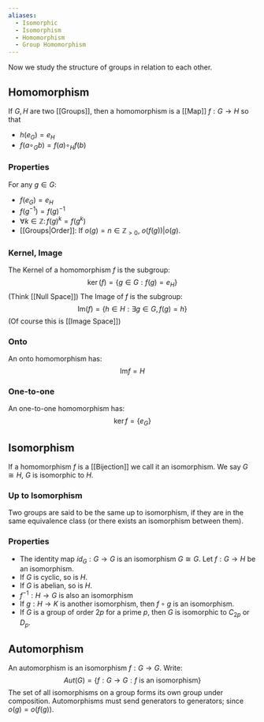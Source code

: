 ```yaml
---
aliases:
  - Isomorphic
  - Isomorphism
  - Homomorphism
  - Group Homomorphism
---
```

Now we study the structure of groups in relation to each other.
## Homomorphism
If $G, H$ are two [[Groups]], then a homomorphism is a [[Map]] $f: G\to H$ so that
- $h(e_G)=e_{H}$
- $f(a\circ_{G}b)=f(a)\circ_{H}f(b)$
### Properties
For any $g\in G$:
- $f(e_G)=e_H$
- $f(g^{-1})=f(g)^{-1}$
- $\forall k\in \mathbb{Z}:\,f(g)^{k}=f(g^{k})$
- [[Groups|Order]]: If $o(g)=n\in \mathbb{Z}_{> 0}$,  $o(f(g))|o(g)$. 
### Kernel, Image
The Kernel of a homomorphism $f$ is the subgroup:
$$\ker(f)=\{ g\in G: f(g)=e_H \}$$
(Think [[Null Space]])
The Image of $f$ is the subgroup:
$$\mathrm{Im}(f)=\{ h\in H : \exists g\in G, f(g)=h \}$$
(Of course this is [[Image Space]])
### Onto
An onto homomorphism has:
$$\mathrm{Im}f=H$$
### One-to-one
An one-to-one homomorphism has:
$$\ker f=\{ e_G \}$$
## Isomorphism
If a homomorphism $f$ is a [[Bijection]] we call it an isomorphism. We say $G\cong H$, $G$ is isomorphic to $H$. 
### Up to Isomorphism
Two groups are said to be the same up to isomorphism, if they are in the same equivalence class (or there exists an isomorphism between them).
### Properties
- The identity map $id_G:G\to G$ is an isomorphism $G\cong G$.
Let $f:G\to H$ be an isomorphism.
- If $G$ is cyclic, so is $H$.
- If $G$ is abelian, so is $H$.
- $f^{-1}:H\to G$ is also an isomorphism
- If $g:H\to K$ is another isomorphism, then $f\circ g$ is an isomorphism.
- If $G$ is a group of order $2p$ for a prime $p$, then $G$ is isomorphic to $C_{2p}$ or $D_p$.
## Automorphism
An automorphism is an isomorphism $f:G\to G$. Write:
$$Aut(G)=\{ f:G\to G:\text{$f$ is an isomorphism} \}$$
The set of all isomorphisms on a group forms its own group under composition.
Automorphisms must send generators to generators; since $o(g)=o(f(g))$.